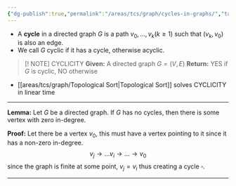 ```yaml
---
{"dg-publish":true,"permalink":"/areas/tcs/graph/cycles-in-graphs/","tags":["comp36111","graph-theory"]}
---
```


* A **cycle** in a directed graph $G$ is a path $v_0, \ldots, v_k (k\geq 1)$ such that $(v_k, v_0)$ is also an edge.
* We call $G$ cyclic if it has a cycle, otherwise acyclic.

> [! NOTE] CYCLICITY
> **Given:** A directed graph $G = (V, E)$
> **Return:** YES if $G$ is cyclic, NO otherwise

* [[areas/tcs/graph/Topological Sort\|Topological Sort]] solves CYCLICITY in linear time

---

**Lemma:** Let $G$ be a directed graph. If $G$ has no cycles, then there is some vertex with zero in-degree. 

**Proof:** Let there be a vertex $v_0$, this must have a vertex pointing to it since it has a non-zero in-degree. $$v_j \rightarrow \ldots v_i \rightarrow \ldots \rightarrow v_0$$ since the graph is finite at some point, $v_j = v_i$ thus creating a cycle $\square$.

---